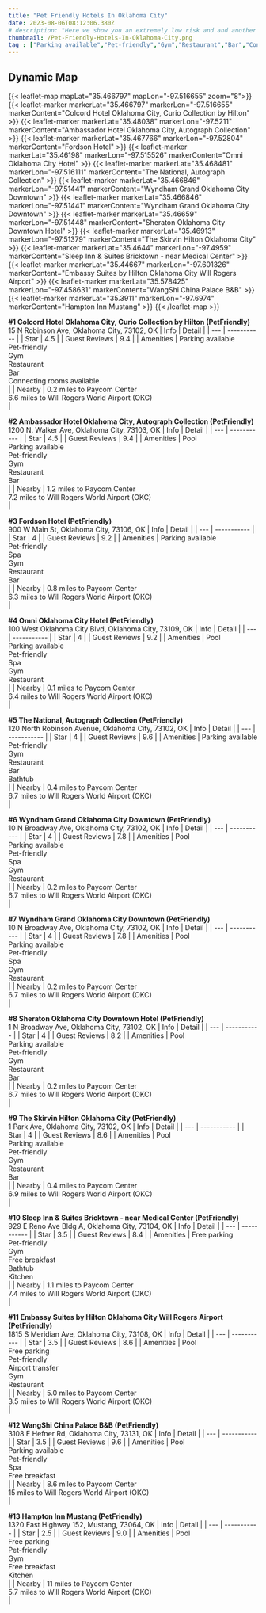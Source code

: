```yaml
---
title: "Pet Friendly Hotels In Oklahoma City"
date: 2023-08-06T08:12:06.380Z
# description: "Here we show you an extremely low risk and and another medium risk approach to earn passive income "
thumbnail: /Pet-Friendly-Hotels-In-Oklahoma-City.png
tag : ["Parking available","Pet-friendly","Gym","Restaurant","Bar","Connecting rooms available","Pool","Spa","Bathtub","Free parking","Free breakfast","Kitchen","Airport transfer"]
---
```


## Dynamic Map
{{< leaflet-map  mapLat="35.466797" mapLon="-97.516655" zoom="8">}}
    {{< leaflet-marker markerLat="35.466797" markerLon="-97.516655" markerContent="Colcord Hotel Oklahoma City, Curio Collection by Hilton" >}}
    {{< leaflet-marker markerLat="35.48038" markerLon="-97.5211" markerContent="Ambassador Hotel Oklahoma City, Autograph Collection" >}}
    {{< leaflet-marker markerLat="35.467766" markerLon="-97.52804" markerContent="Fordson Hotel" >}}
    {{< leaflet-marker markerLat="35.46198" markerLon="-97.515526" markerContent="Omni Oklahoma City Hotel" >}}
    {{< leaflet-marker markerLat="35.468481" markerLon="-97.516111" markerContent="The National, Autograph Collection" >}}
    {{< leaflet-marker markerLat="35.466846" markerLon="-97.51441" markerContent="Wyndham Grand Oklahoma City Downtown" >}}
    {{< leaflet-marker markerLat="35.466846" markerLon="-97.51441" markerContent="Wyndham Grand Oklahoma City Downtown" >}}
    {{< leaflet-marker markerLat="35.46659" markerLon="-97.51448" markerContent="Sheraton Oklahoma City Downtown Hotel" >}}
    {{< leaflet-marker markerLat="35.46913" markerLon="-97.51379" markerContent="The Skirvin Hilton Oklahoma City" >}}
    {{< leaflet-marker markerLat="35.4644" markerLon="-97.4959" markerContent="Sleep Inn & Suites Bricktown - near Medical Center" >}}
    {{< leaflet-marker markerLat="35.44667" markerLon="-97.601326" markerContent="Embassy Suites by Hilton Oklahoma City Will Rogers Airport" >}}
    {{< leaflet-marker markerLat="35.578425" markerLon="-97.458631" markerContent="WangShi China Palace B&B" >}}
    {{< leaflet-marker markerLat="35.3911" markerLon="-97.6974" markerContent="Hampton Inn Mustang" >}}
{{< /leaflet-map >}}


**#1 Colcord Hotel Oklahoma City, Curio Collection by Hilton (PetFriendly)**<br>15 N Robinson Ave, Oklahoma City, 73102, OK
| Info | Detail |
| --- | ----------- |
| Star | 4.5 |
| Guest Reviews | 9.4 |
| Amenities | Parking available<br>Pet-friendly<br>Gym<br>Restaurant<br>Bar<br>Connecting rooms available<br> |
| Nearby | 0.2 miles to Paycom Center<br>6.6 miles to Will Rogers World Airport (OKC)<br> |

**#2 Ambassador Hotel Oklahoma City, Autograph Collection (PetFriendly)**<br>1200 N. Walker Ave, Oklahoma City, 73103, OK
| Info | Detail |
| --- | ----------- |
| Star | 4.5 |
| Guest Reviews | 9.4 |
| Amenities | Pool<br>Parking available<br>Pet-friendly<br>Gym<br>Restaurant<br>Bar<br> |
| Nearby | 1.2 miles to Paycom Center<br>7.2 miles to Will Rogers World Airport (OKC)<br> |

**#3 Fordson Hotel (PetFriendly)**<br>900 W Main St, Oklahoma City, 73106, OK
| Info | Detail |
| --- | ----------- |
| Star | 4 |
| Guest Reviews | 9.2 |
| Amenities | Parking available<br>Pet-friendly<br>Spa<br>Gym<br>Restaurant<br>Bar<br> |
| Nearby | 0.8 miles to Paycom Center<br>6.3 miles to Will Rogers World Airport (OKC)<br> |

**#4 Omni Oklahoma City Hotel (PetFriendly)**<br>100 West Oklahoma City Blvd, Oklahoma City, 73109, OK
| Info | Detail |
| --- | ----------- |
| Star | 4 |
| Guest Reviews | 9.2 |
| Amenities | Pool<br>Parking available<br>Pet-friendly<br>Spa<br>Gym<br>Restaurant<br> |
| Nearby | 0.1 miles to Paycom Center<br>6.4 miles to Will Rogers World Airport (OKC)<br> |

**#5 The National, Autograph Collection (PetFriendly)**<br>120 North Robinson Avenue, Oklahoma City, 73102, OK
| Info | Detail |
| --- | ----------- |
| Star | 4 |
| Guest Reviews | 9.6 |
| Amenities | Parking available<br>Pet-friendly<br>Gym<br>Restaurant<br>Bar<br>Bathtub<br> |
| Nearby | 0.4 miles to Paycom Center<br>6.7 miles to Will Rogers World Airport (OKC)<br> |

**#6 Wyndham Grand Oklahoma City Downtown (PetFriendly)**<br>10 N Broadway Ave, Oklahoma City, 73102, OK
| Info | Detail |
| --- | ----------- |
| Star | 4 |
| Guest Reviews | 7.8 |
| Amenities | Pool<br>Parking available<br>Pet-friendly<br>Spa<br>Gym<br>Restaurant<br> |
| Nearby | 0.2 miles to Paycom Center<br>6.7 miles to Will Rogers World Airport (OKC)<br> |

**#7 Wyndham Grand Oklahoma City Downtown (PetFriendly)**<br>10 N Broadway Ave, Oklahoma City, 73102, OK
| Info | Detail |
| --- | ----------- |
| Star | 4 |
| Guest Reviews | 7.8 |
| Amenities | Pool<br>Parking available<br>Pet-friendly<br>Spa<br>Gym<br>Restaurant<br> |
| Nearby | 0.2 miles to Paycom Center<br>6.7 miles to Will Rogers World Airport (OKC)<br> |

**#8 Sheraton Oklahoma City Downtown Hotel (PetFriendly)**<br>1 N Broadway Ave, Oklahoma City, 73102, OK
| Info | Detail |
| --- | ----------- |
| Star | 4 |
| Guest Reviews | 8.2 |
| Amenities | Pool<br>Parking available<br>Pet-friendly<br>Gym<br>Restaurant<br>Bar<br> |
| Nearby | 0.2 miles to Paycom Center<br>6.7 miles to Will Rogers World Airport (OKC)<br> |

**#9 The Skirvin Hilton Oklahoma City (PetFriendly)**<br>1 Park Ave, Oklahoma City, 73102, OK
| Info | Detail |
| --- | ----------- |
| Star | 4 |
| Guest Reviews | 8.6 |
| Amenities | Pool<br>Parking available<br>Pet-friendly<br>Gym<br>Restaurant<br>Bar<br> |
| Nearby | 0.4 miles to Paycom Center<br>6.9 miles to Will Rogers World Airport (OKC)<br> |

**#10 Sleep Inn & Suites Bricktown - near Medical Center (PetFriendly)**<br>929 E Reno Ave Bldg A, Oklahoma City, 73104, OK
| Info | Detail |
| --- | ----------- |
| Star | 3.5 |
| Guest Reviews | 8.4 |
| Amenities | Free parking<br>Pet-friendly<br>Gym<br>Free breakfast<br>Bathtub<br>Kitchen<br> |
| Nearby | 1.1 miles to Paycom Center<br>7.4 miles to Will Rogers World Airport (OKC)<br> |

**#11 Embassy Suites by Hilton Oklahoma City Will Rogers Airport (PetFriendly)**<br>1815 S Meridian Ave, Oklahoma City, 73108, OK
| Info | Detail |
| --- | ----------- |
| Star | 3.5 |
| Guest Reviews | 8.6 |
| Amenities | Pool<br>Free parking<br>Pet-friendly<br>Airport transfer<br>Gym<br>Restaurant<br> |
| Nearby | 5.0 miles to Paycom Center<br>3.5 miles to Will Rogers World Airport (OKC)<br> |

**#12 WangShi China Palace B&B (PetFriendly)**<br>3108 E Hefner Rd, Oklahoma City, 73131, OK
| Info | Detail |
| --- | ----------- |
| Star | 3.5 |
| Guest Reviews | 9.6 |
| Amenities | Pool<br>Parking available<br>Pet-friendly<br>Spa<br>Free breakfast<br> |
| Nearby | 8.6 miles to Paycom Center<br>15 miles to Will Rogers World Airport (OKC)<br> |

**#13 Hampton Inn Mustang (PetFriendly)**<br>1320 East Highway 152, Mustang, 73064, OK
| Info | Detail |
| --- | ----------- |
| Star | 2.5 |
| Guest Reviews | 9.0 |
| Amenities | Pool<br>Free parking<br>Pet-friendly<br>Gym<br>Free breakfast<br>Kitchen<br> |
| Nearby | 11 miles to Paycom Center<br>5.7 miles to Will Rogers World Airport (OKC)<br> |

